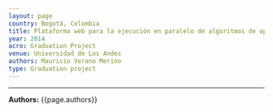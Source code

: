 ```yaml
---
layout: page
country: Bogotá, Colombia
title: Plataforma web para la ejecución en paralelo de algoritmos de optimización.
year: 2014
acro: Graduation Project
venue: Universidad de Los Andes
authors: Mauricio Verano Merino
type: Graduation project
---
```


---

<!-- ## {{page.title}} -->
**Authors:** {{page.authors}}
